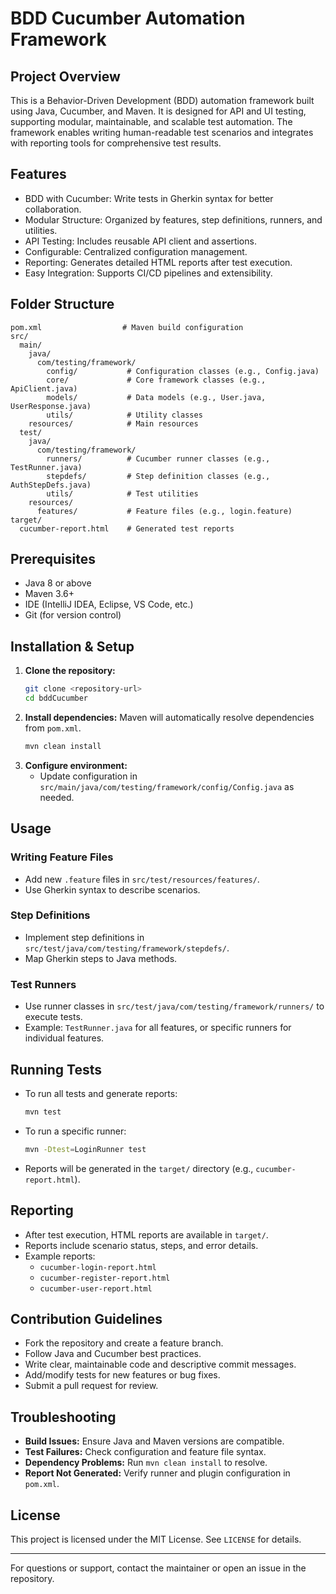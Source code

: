 # BDD Cucumber Automation Framework

## Project Overview
This is a Behavior-Driven Development (BDD) automation framework built using Java, Cucumber, and Maven. It is designed for API and UI testing, supporting modular, maintainable, and scalable test automation. The framework enables writing human-readable test scenarios and integrates with reporting tools for comprehensive test results.

## Features
- BDD with Cucumber: Write tests in Gherkin syntax for better collaboration.
- Modular Structure: Organized by features, step definitions, runners, and utilities.
- API Testing: Includes reusable API client and assertions.
- Configurable: Centralized configuration management.
- Reporting: Generates detailed HTML reports after test execution.
- Easy Integration: Supports CI/CD pipelines and extensibility.

## Folder Structure
```
pom.xml                  # Maven build configuration
src/
  main/
    java/
      com/testing/framework/
        config/           # Configuration classes (e.g., Config.java)
        core/             # Core framework classes (e.g., ApiClient.java)
        models/           # Data models (e.g., User.java, UserResponse.java)
        utils/            # Utility classes
    resources/            # Main resources
  test/
    java/
      com/testing/framework/
        runners/          # Cucumber runner classes (e.g., TestRunner.java)
        stepdefs/         # Step definition classes (e.g., AuthStepDefs.java)
        utils/            # Test utilities
    resources/
      features/           # Feature files (e.g., login.feature)
target/
  cucumber-report.html    # Generated test reports
```

## Prerequisites
- Java 8 or above
- Maven 3.6+
- IDE (IntelliJ IDEA, Eclipse, VS Code, etc.)
- Git (for version control)

## Installation & Setup
1. **Clone the repository:**
   ```sh
   git clone <repository-url>
   cd bddCucumber
   ```
2. **Install dependencies:**
   Maven will automatically resolve dependencies from `pom.xml`.
   ```sh
   mvn clean install
   ```
3. **Configure environment:**
   - Update configuration in `src/main/java/com/testing/framework/config/Config.java` as needed.

## Usage
### Writing Feature Files
- Add new `.feature` files in `src/test/resources/features/`.
- Use Gherkin syntax to describe scenarios.

### Step Definitions
- Implement step definitions in `src/test/java/com/testing/framework/stepdefs/`.
- Map Gherkin steps to Java methods.

### Test Runners
- Use runner classes in `src/test/java/com/testing/framework/runners/` to execute tests.
- Example: `TestRunner.java` for all features, or specific runners for individual features.

## Running Tests
- To run all tests and generate reports:
  ```sh
  mvn test
  ```
- To run a specific runner:
  ```sh
  mvn -Dtest=LoginRunner test
  ```
- Reports will be generated in the `target/` directory (e.g., `cucumber-report.html`).

## Reporting
- After test execution, HTML reports are available in `target/`.
- Reports include scenario status, steps, and error details.
- Example reports:
  - `cucumber-login-report.html`
  - `cucumber-register-report.html`
  - `cucumber-user-report.html`

## Contribution Guidelines
- Fork the repository and create a feature branch.
- Follow Java and Cucumber best practices.
- Write clear, maintainable code and descriptive commit messages.
- Add/modify tests for new features or bug fixes.
- Submit a pull request for review.

## Troubleshooting
- **Build Issues:** Ensure Java and Maven versions are compatible.
- **Test Failures:** Check configuration and feature file syntax.
- **Dependency Problems:** Run `mvn clean install` to resolve.
- **Report Not Generated:** Verify runner and plugin configuration in `pom.xml`.

## License
This project is licensed under the MIT License. See `LICENSE` for details.

---
For questions or support, contact the maintainer or open an issue in the repository.

